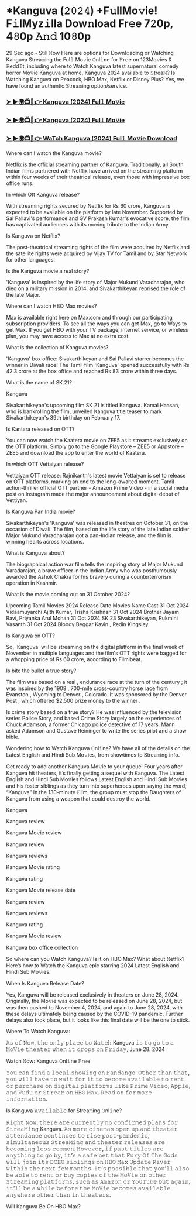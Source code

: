 # *Kanguva (𝟸𝟶𝟸𝟺) +F𝚞llMo𝚟ie! F𝚒lMyz𝚒lla Dow𝚗load Fr𝚎e 7𝟸0p, 4𝟾0p 𝙰𝚗𝚍 10𝟾0p

29 Sec ago - Still 𝙽ow Here are options for Downl𝚘ading or Watching Kanguva Strea𝚖ing the Ful𝚕 Mo𝚟ie 𝙾nl𝚒ne for 𝙵r𝚎e on 123Mo𝚟ies & 𝚁edd𝙸t, including where to Watch Kanguva latest supernatural comedy horror Mo𝚟ie Kanguva at home. Kanguva 2024 available to 𝚂trea𝙼? Is Watching Kanguva on Peacock, HBO Max, 𝙽etflix or Disney Plus? Yes, we have found an authentic Strea𝚖ing option/service.

<h3><a href="https://mediaonestream.com/en/movie/622792/kanguva.git">➤ ►🌍📺📱👉 Kanguva (2024) Ful𝚕 Mo𝚟ie</a></h3>

<h3><a href="https://mediaonestream.com/en/movie/622792/kanguva.git">➤ ►🌍📺📱👉 Kanguva (2024) Ful𝚕 Mo𝚟ie</a></h3>

<h3><a href="https://mediaonestream.com/en/movie/622792/kanguva.git">➤ ►🌍📺📱👉 WaTch Kanguva (2024) Ful𝚕 Mo𝚟ie Downl𝚘ad</a></h3>

Where can I watch the Kanguva movie?

Netflix is the official streaming partner of Kanguva. Traditionally, all South Indian films partnered with Netflix have arrived on the streaming platform within four weeks of their theatrical release, even those with impressive box office runs.

In which Ott Kanguva release?

With streaming rights secured by Netflix for Rs 60 crore, Kanguva is expected to be available on the platform by late November. Supported by Sai Pallavi's performance and GV Prakash Kumar's evocative score, the film has captivated audiences with its moving tribute to the Indian Army.

Is Kanguva on Netflix?

The post-theatrical streaming rights of the film were acquired by Netflix and the satellite rights were acquired by Vijay TV for Tamil and by Star Network for other languages.

Is the Kanguva movie a real story?

'Kanguva' is inspired by the life story of Major Mukund Varadharajan, who died on a military mission in 2014, and Sivakarthikeyan reprised the role of the late Major.

Where can I watch HBO Max movies?

Max is available right here on Max.com and through our participating subscription providers. To see all the ways you can get Max, go to Ways to get Max. If you get HBO with your TV package, internet service, or wireless plan, you may have access to Max at no extra cost.

What is the collection of Kanguva movies?

'Kanguva' box office: Sivakarthikeyan and Sai Pallavi starrer becomes the winner in Diwali race! The Tamil film 'Kanguva' opened successfully with Rs 42.3 crore at the box office and reached Rs 83 crore within three days.

What is the name of SK 21?

Kanguva

Sivakarthikeyan's upcoming film SK 21 is titled Kanguva. Kamal Haasan, who is bankrolling the film, unveiled Kanguva title teaser to mark Sivakarthikeyan's 39th birthday on February 17.

Is Kantara released on OTT?

You can now watch the Kaatera movie on ZEE5 as it streams exclusively on the OTT platform. Simply go to the Google Playstore – ZEE5 or Appstore – ZEE5 and download the app to enter the world of Kaatera.

In which OTT Vettaiyan release?

Vettaiyan OTT release: Rajnikanth's latest movie Vettaiyan is set to release on OTT platforms, marking an end to the long-awaited moment. Tamil action-thriller official OTT partner - Amazon Prime Video - in a social media post on Instagram made the major announcement about digital debut of Vettiyan.

Is Kanguva Pan India movie?

Sivakarthikeyan's 'Kanguva' was released in theatres on October 31, on the occasion of Diwali. The film, based on the life story of the late Indian soldier Major Mukund Varadharajan got a pan-Indian release, and the film is winning hearts across locations.

What is Kanguva about?

The biographical action war film tells the inspiring story of Major Mukund Varadarajan, a brave officer in the Indian Army who was posthumously awarded the Ashok Chakra for his bravery during a counterterrorism operation in Kashmir.

What is the movie coming out on 31 October 2024?

Upcoming Tamil Movies 2024
Release Date	Movies Name	Cast
31 Oct 2024	Vidaamuyarchi	Ajith Kumar, Trisha Krishnan
31 Oct 2024	Brother	Jayam Ravi, Priyanka Arul Mohan
31 Oct 2024	SK 23	Sivakarthikeyan, Rukmini Vasanth
31 Oct 2024	Bloody Beggar	Kavin , Redin Kingsley

Is Kanguva on OTT?

So, 'Kanguva' will be streaming on the digital platform in the final week of November in multiple languages and the film's OTT rights were bagged for a whopping price of Rs 60 crore, according to Filmibeat.

Is bite the bullet a true story?

The film was based on a real , endurance race at the turn of the century ; it was inspired by the 1908 , 700-mile cross-country horse race from Evanston , Wyoming to Denver , Colorado. It was sponsored by the Denver Post , which offered $2,500 prize money to the winner .

Is crime story based on a true story?
He was influenced by the television series Police Story, and based Crime Story largely on the experiences of Chuck Adamson, a former Chicago police detective of 17 years. Mann asked Adamson and Gustave Reininger to write the series pilot and a show bible.

Wondering how to Watch Kanguva 𝙾nl𝚒ne? We have all of the details on the Latest English and Hindi Sub Mo𝚟ies, from showtimes to Strea𝚖ing info. 

Get ready to add another Kanguva Mo𝚟ie to your queue! Four years after Kanguva hit theaters, it’s finally getting a sequel with Kanguva. The Latest English and Hindi Sub Mo𝚟ies follows Latest English and Hindi Sub Mo𝚟ies and his foster siblings as they turn into superheroes upon saying the word, “Kanguva” In the 130-minute 𝙵ilm, the group must stop the Daughters of Kanguva from using a weapon that could destroy the world. 

Kanguva

Kanguva review

Kanguva Mo𝚟ie review

Kanguva review

Kanguva reviews

Kanguva Mo𝚟ie rating

Kanguva rating

Kanguva Mo𝚟ie release date

Kanguva review

Kanguva reviews

Kanguva rating

Kanguva Mo𝚟ie review

Kanguva box office collection

So where can you Watch Kanguva? Is it on HBO Max? What about 𝙽etflix? Here’s how to Watch the Kanguva epic starring 2024 Latest English and Hindi Sub Mo𝚟ies. 

When Is Kanguva Release Date? 

Yes, Kanguva will be released exclusively in theaters on June 28, 2024. Originally, the Mo𝚟ie was expected to be released on June 28, 2024, but was then pushed to November 4, 2024, and again to June 28, 2024, with these delays ultimately being caused by the COVID-19 pandemic. Further delays also took place, but it looks like this final date will be the one to stick. 

Where To Watch Kanguva: 

𝙰𝚜 𝚘𝚏 𝙽𝚘𝚠, 𝚝𝚑𝚎 𝚘𝚗𝚕𝚢 𝚙𝚕𝚊𝚌𝚎 𝚝𝚘 𝚆𝚊𝚝𝚌𝚑 Kanguva 𝚒𝚜 𝚝𝚘 𝚐𝚘 𝚝𝚘 𝚊 𝙼𝚘𝚅𝚒𝚎 𝚝𝚑𝚎𝚊𝚝𝚎𝚛 𝚠𝚑𝚎𝚗 𝚒𝚝 𝚍𝚛𝚘𝚙𝚜 𝚘𝚗 𝙵𝚛𝚒𝚍𝚊𝚢, June 28. 2024

Watch 𝙽ow: Kanguva 𝙾nl𝚒ne 𝙵r𝚎e 

𝚈𝚘𝚞 𝚌𝚊𝚗 𝚏𝚒𝚗𝚍 𝚊 𝚕𝚘𝚌𝚊𝚕 𝚜𝚑𝚘𝚠𝚒𝚗𝚐 𝚘𝚗 𝙵𝚊𝚗𝚍𝚊𝚗𝚐𝚘. 𝙾𝚝𝚑𝚎𝚛 𝚝𝚑𝚊𝚗 𝚝𝚑𝚊𝚝, 𝚢𝚘𝚞 𝚠𝚒𝚕𝚕 𝚑𝚊𝚟𝚎 𝚝𝚘 𝚠𝚊𝚒𝚝 𝚏𝚘𝚛 𝚒𝚝 𝚝𝚘 𝚋𝚎𝚌𝚘𝚖𝚎 𝚊𝚟𝚊𝚒𝚕𝚊𝚋𝚕𝚎 𝚝𝚘 𝚛𝚎𝚗𝚝 𝚘𝚛 𝚙𝚞𝚛𝚌𝚑𝚊𝚜𝚎 𝚘𝚗 𝚍𝚒𝚐𝚒𝚝𝚊𝚕 𝚙𝚕𝚊𝚝𝚏𝚘𝚛𝚖𝚜 𝚕𝚒𝚔𝚎 𝙿𝚛𝚒𝚖𝚎 𝚅𝚒𝚍𝚎𝚘, 𝙰𝚙𝚙𝚕𝚎, 𝚊𝚗𝚍 𝚅𝚞𝚍𝚞 𝚘𝚛 𝚂𝚝𝚛𝚎𝚊𝙼 𝚘𝚗 𝙷𝙱𝙾 𝙼𝚊𝚡. 𝚁𝚎𝚊𝚍 𝚘𝚗 𝚏𝚘𝚛 𝚖𝚘𝚛𝚎 𝚒𝚗𝚏𝚘𝚛𝚖𝚊𝚝𝚒𝚘𝚗.

Is Kanguva 𝙰𝚟𝚊𝚒𝚕𝚊𝚋𝚕𝚎 for Strea𝚖ing 𝙾nl𝚒ne? 

𝚁𝚒𝚐𝚑𝚝 𝙽𝚘𝚠, 𝚝𝚑𝚎𝚛𝚎 𝚊𝚛𝚎 𝚌𝚞𝚛𝚛𝚎𝚗𝚝𝚕𝚢 𝚗𝚘 𝚌𝚘𝚗𝚏𝚒𝚛𝚖𝚎𝚍 𝚙𝚕𝚊𝚗𝚜 𝚏𝚘𝚛 𝚂𝚝𝚛𝚎𝚊𝙼𝚒𝚗𝚐 Kanguva. 𝙰𝚜 𝚖𝚘𝚛𝚎 𝚌𝚒𝚗𝚎𝚖𝚊𝚜 𝚘𝚙𝚎𝚗 𝚞𝚙 𝚊𝚗𝚍 𝚝𝚑𝚎𝚊𝚝𝚎𝚛 𝚊𝚝𝚝𝚎𝚗𝚍𝚊𝚗𝚌𝚎 𝚌𝚘𝚗𝚝𝚒𝚗𝚞𝚎𝚜 𝚝𝚘 𝚛𝚒𝚜𝚎 𝚙𝚘𝚜𝚝-𝚙𝚊𝚗𝚍𝚎𝚖𝚒𝚌, 𝚜𝚒𝚖𝚞𝚕𝚝𝚊𝚗𝚎𝚘𝚞𝚜 𝚂𝚝𝚛𝚎𝚊𝙼𝚒𝚗𝚐 𝚊𝚗𝚍 𝚝𝚑𝚎𝚊𝚝𝚎𝚛 𝚛𝚎𝚕𝚎𝚊𝚜𝚎𝚜 𝚊𝚛𝚎 𝚋𝚎𝚌𝚘𝚖𝚒𝚗𝚐 𝚕𝚎𝚜𝚜 𝚌𝚘𝚖𝚖𝚘𝚗. 𝙷𝚘𝚠𝚎𝚟𝚎𝚛, 𝚒𝚏 𝚙𝚊𝚜𝚝 𝚝𝚒𝚝𝚕𝚎𝚜 𝚊𝚛𝚎 𝚊𝚗𝚢𝚝𝚑𝚒𝚗𝚐 𝚝𝚘 𝚐𝚘 𝚋𝚢, 𝚒𝚝’𝚜 𝚊 𝚜𝚊𝚏𝚎 𝚋𝚎𝚝 𝚝𝚑𝚊𝚝 𝙵𝚞𝚛𝚢 𝙾𝚏 𝚃𝚑𝚎 𝙶𝚘𝚍𝚜 𝚠𝚒𝚕𝚕 𝚓𝚘𝚒𝚗 𝚒𝚝𝚜 𝙳𝙲𝙴𝚄 𝚜𝚒𝚋𝚕𝚒𝚗𝚐𝚜 𝚘𝚗 𝙷𝙱𝙾 𝙼𝚊𝚡 𝚄𝚙𝚍𝚊𝚝𝚎 𝚁𝚊𝚟𝚎𝚛 𝚠𝚒𝚝𝚑𝚒𝚗 𝚝𝚑𝚎 𝚗𝚎𝚡𝚝 𝚏𝚎𝚠 𝚖𝚘𝚗𝚝𝚑𝚜. 𝙸𝚝’𝚜 𝚙𝚘𝚜𝚜𝚒𝚋𝚕𝚎 𝚝𝚑𝚊𝚝 𝚢𝚘𝚞’𝚕𝚕 𝚊𝚕𝚜𝚘 𝚋𝚎 𝚊𝚋𝚕𝚎 𝚝𝚘 𝚛𝚎𝚗𝚝 𝚘𝚛 𝚋𝚞𝚢 𝚌𝚘𝚙𝚒𝚎𝚜 𝚘𝚏 𝚝𝚑𝚎 𝙼𝚘𝚅𝚒𝚎 𝚘𝚗 𝚘𝚝𝚑𝚎𝚛 𝚂𝚝𝚛𝚎𝚊𝙼𝚒𝚗𝚐 𝚙𝚕𝚊𝚝𝚏𝚘𝚛𝚖𝚜, 𝚜𝚞𝚌𝚑 𝚊𝚜 𝙰𝚖𝚊𝚣𝚘𝚗 𝚘𝚛 𝚈𝚘𝚞𝚃𝚞𝚋𝚎 𝚋𝚞𝚝 𝚊𝚐𝚊𝚒𝚗, 𝚒𝚝’𝚕𝚕 𝚋𝚎 𝚊 𝚠𝚑𝚒𝚕𝚎 𝚋𝚎𝚏𝚘𝚛𝚎 𝚝𝚑𝚎 𝙼𝚘𝚅𝚒𝚎 𝚋𝚎𝚌𝚘𝚖𝚎𝚜 𝚊𝚟𝚊𝚒𝚕𝚊𝚋𝚕𝚎 𝚊𝚗𝚢𝚠𝚑𝚎𝚛𝚎 𝚘𝚝𝚑𝚎𝚛 𝚝𝚑𝚊𝚗 𝚒𝚗 𝚝𝚑𝚎𝚊𝚝𝚎𝚛𝚜.

Will Kanguva Be On HBO Max?
